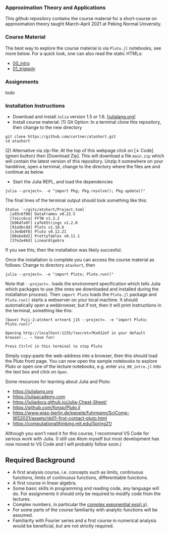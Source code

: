 
### Approximation Theory and Applications

This github repository contains the course material for a short-course on
approximation theory taught March-April 2021 at Peking Normal University.

### Course Material

The best way to explore the course material is via `Pluto.jl` notebooks,
see more below. For a quick look, one can also read the static HTMLs:

* [00_intro](https://htmlpreview.github.io/?https://github.com/cortner/atashort/blob/main/html/ata_00_intro.jl.html)
* [01_trigpoly](https://htmlpreview.github.io/?https://github.com/cortner/atashort/blob/main/html/ata_01_trigpoly.jl.html)

### Assignments

todo

### Installation Instructions

* Download and install `Julia` version 1.5 or 1.6. [[julialang.org]](https://julialang.org)
* Install course material: (1) Git Option: In a terminal clone this repository, then change to the new directory
```
git clone https://github.com/cortner/atashort.git
cd atashort
```
(2) Alternative via zip-file: At the top of this webpage click on [↓ Code] (green button) then [Download Zip]. This will download a file `main.zip` which will contain the latest version of this repository. Unzip it somewhere on your harddrive, open a terminal, change to the directory where the files are and continue as below.
* Start the Julia REPL, and load the dependencies
```
julia --project=. -e "import Pkg; Pkg.resolve(); Pkg.update()"
```
The final lines of the terminal output should look something like this:
```
Status `~/gits/atshort/Project.toml`
  [a93c6f00] DataFrames v0.22.5
  [7a1cc6ca] FFTW v1.3.2
  [b964fa9f] LaTeXStrings v1.2.0
  [91a5bcdd] Plots v1.10.6
  [c3e4b0f8] Pluto v0.12.21
  [08abe8d2] PrettyTables v0.11.1
  [37e2e46d] LinearAlgebra
```
If you see this, then the installation was likely succesful.

Once the installation is complete you can access the course material as
follows:  Change to directory `atashort`, then
```
julia --project=. -e "import Pluto; Pluto.run()"
```
Note that `--project=.` loads the environment specification which tells
Julia which packages to use (the ones we downloaded and installed during the
installation process). Then `import Pluto` loads the `Pluto.jl` package and
`Pluto.run()` starts a webserver on your local machine. It should automatically
open a webbrowser, but if not, then it will print instructions in the terminal,
something like this:
```
(base) Fuji-2:atshort ortner$ j15 --project=. -e "import Pluto; Pluto.run()"

Opening http://localhost:1235/?secret=fKxO12of in your default browser... ~ have fun!

Press Ctrl+C in this terminal to stop Pluto
```
Simply copy-paste the web-address into a browser, then this should load the
Pluto front page. You can now open the sample notebooks to explore Pluto
or open one of the lecture notebooks, e.g. enter `ata_00_intro.jl` into
the text box and click on `Open`.

Some resources for learning about Julia and Pluto:

* https://julialang.org
* https://juliaacademy.com
* https://juliadocs.github.io/Julia-Cheat-Sheet/
* https://github.com/fonsp/Pluto.jl
* https://www.wias-berlin.de/people/fuhrmann/SciComp-WS2021/assets/nb01-first-contact-pluto.html
* https://computationalthinking.mit.edu/Spring21/

Although you won't need it for this course, I recommend VS Code for serious work with Julia. (I still use Atom myself but most development has now moved to VS Code and I will probably follow soon.)

## Required Background

* A first analysis course, i.e. concepts such as limits, continuous functions, limits of continuous functions, differentiable functions.
* A first course in linear algebra.
* Some basic skills in programming and reading code, any language will do. For assignments it should only be required to modify code from the lectures.
* Complex numbers, in particular the [complex exponential exp(i x)](https://en.wikipedia.org/wiki/Euler%27s_formula).
* For some parts of the course familiarity with analytic functions will be assumed.
* Familiarity with Fourier series and a first course in numerical analysis would be beneficial, but are not strictly required.

